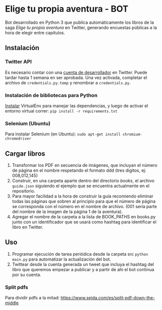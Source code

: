 # Elige tu propia aventura - BOT
Bot desarrollado en Python 3 que publica automáticamente los libros de la saga *Elige tu propia aventura* en Twitter, generando encuestas públicas a la hora de elegir entre capítulos.

## Instalación

### Twitter API 
Es necesario contar con una [cuenta de desarrollador](https://developer.twitter.com/en) en Twitter. Puede tardar hasta 1 semana en ser aprobada. Una vez activada, completar el archivo de `credentials.py.temp` y renombrar a `credentials.py`.

### Instalación de bibliotecas para Python
[Instalar](https://rukbottoland.com/blog/tutorial-de-python-virtualenv/) VirtualEnv para manejar las dependencias, y luego de activar el entorno virtual correr:
```pip install -r requirements.txt```

### Selenium (Ubuntu)
Para instalar Selenium (en Ubuntu):
```sudo apt-get install chromium-chromedriver```

## Cargar libros
1. Transformar los PDF en secuencia de imágenes, que incluyan el número de página en el nombre respetando el formato ddd (tres digitos, ej: 008,012,145) 
2. Construir, en una carpeta aparte dentro del directorio *books*, el archivo `guide.json` siguiendo el ejemplo que se encuentra actualmente en el repositorio. 
3. Para mayor facilidad a la hora de construir la guía recomiendo eliminar todas las páginas que sobren al principio para que el número de página se corresponda con el número en el nombre de archivo. (001 sería parte del nombre de la imagen de la página 1 de la aventura).
4. Agregar el nombre de la carpeta a la lista de BOOK_PATHS en books.py junto con un identificador que se usará como hashtag para identificar el libro en Twitter.

## Uso

1. Programar ejecución de tarea periódica desde la carpeta src `python main.py` para automatizar la actualización del bot.
2. Twittear desde la cuenta generada un tweet que incluya el hashtag del libro que queremos empezar a publicar y a partir de ahi el bot continua por su cuenta. 


### Split pdfs
Para dividir pdfs a la mitad: https://www.sejda.com/es/split-pdf-down-the-middle